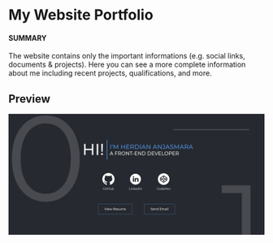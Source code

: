 # My Website Portfolio

#### SUMMARY
The website contains only the important informations (e.g. social links, documents & projects). Here you can see a more complete information about me including recent projects, qualifications, and more.

## Preview
![Portfolio Preview](assets/images/portfolio-preview.png)
